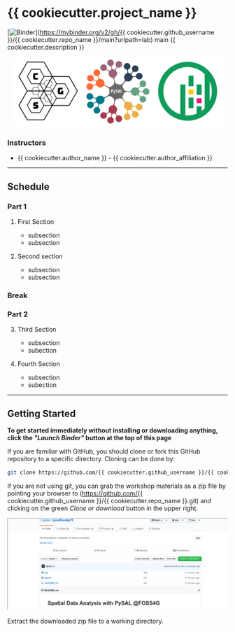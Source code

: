 # {{ cookiecutter.project_name }}

[![Binder](https://mybinder.org/badge_logo.svg)](https://mybinder.org/v2/gh/{{ cookiecutter.github_username }}/{{ cookiecutter.repo_name }}/main?urlpath=lab)
main
{{ cookiecutter.description }}

<p align="center">
<img height=160 src='figs/readmefigs/spatial_logos.png' >
</p>

### Instructors

* {{ cookiecutter.author_name  }} - {{ cookiecutter.author_affiliation }}

---

## Schedule

### Part 1

1. First Section
   + subsection
   + subsection


2. Second section

   + subsection
   + subsection

### Break

### Part 2

3. Third Section

   + subsection
   + subection

4. Fourth Section

   + subsection
   + subection

---


## Getting Started

**To get started immediately without installing or downloading anything, click the *"Launch Binder"* button at the top of this page**


If you are familiar with GitHub, you should clone or fork this GitHub repository to a specific directory. Cloning can be done by:

``` bash
git clone https://github.com/{{ cookiecutter.github_username }}/{{ cookiecutter.repo_name }}.git
```

If you are not using git, you can grab the workshop materials as a zip file by pointing your browser to (https://github.com/{{ cookiecutter.github_username }}/{{ cookiecutter.repo_name }}.git) and clicking on the green _Clone or download_ button in the upper right.

![download](figs/readmefigs/download.png)

Extract the downloaded zip file to a working directory.

